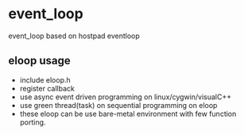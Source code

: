 # event_loop
event_loop based on hostpad eventloop
## eloop usage
- include eloop.h
- register callback
- use async event driven programming on linux/cygwin/visualC++
- use green thread(task) on sequential programming on eloop
- these eloop can be use bare-metal environment with few function porting.

